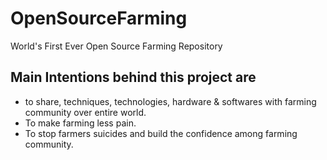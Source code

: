 # OpenSourceFarming
World's First Ever Open Source Farming Repository

## Main Intentions behind this project are
* to share, techniques, technologies, hardware & softwares with farming community over entire world.
* To make farming less pain.
* To stop farmers suicides and build the confidence among farming community.

